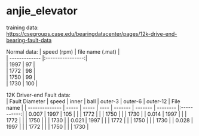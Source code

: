 # anjie_elevator  
training data:  
https://csegroups.case.edu/bearingdatacenter/pages/12k-drive-end-bearing-fault-data  

Normal data: 
| speed (rpm)   | file name (.mat) |  
| ------------- |:----------------:|  
| 1997          | 97               |  
| 1772          | 98               |  
| 1750          | 99               |  
| 1730          | 100              |  


12K Driver-end Fault data:  
| Fault Diameter | speed | inner | ball | outer-3 | outer-6 | outer-12 | File name   |
| -------------- | ----- | ----- | ---- | ------- | ------- | -------- |:-----------:|
| 0.007          | 1997  | 105   | 
|                | 1772  |
|                | 1750  |
|                | 1730  |
| 0.014          | 1997  |
|                | 1772  |
|                | 1750  |
|                | 1730  |
| 0.021          | 1997  |
|                | 1772  |
|                | 1750  |
|                | 1730  |
| 0.028          | 1997  |
|                | 1772  |
|                | 1750  |
|                | 1730  |
